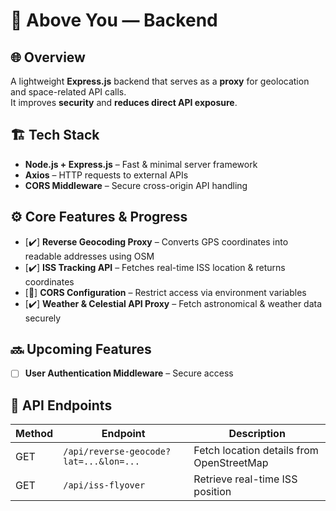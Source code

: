 # 🔢 Above You — Backend

## 🌐 Overview
A lightweight **Express.js** backend that serves as a **proxy** for geolocation and space-related API calls.  
It improves **security** and **reduces direct API exposure**.

## 🏗️ Tech Stack
- **Node.js + Express.js** – Fast & minimal server framework  
- **Axios** – HTTP requests to external APIs  
- **CORS Middleware** – Secure cross-origin API handling  

## ⚙️ Core Features & Progress  
- [✔️] **Reverse Geocoding Proxy** – Converts GPS coordinates into readable addresses using OSM  
- [✔️] **ISS Tracking API** – Fetches real-time ISS location & returns coordinates   
- [🚧] **CORS Configuration** – Restrict access via environment variables  
- [✔️] **Weather & Celestial API Proxy** – Fetch astronomical & weather data securely

## 🔜 Upcoming Features    
- [   ] **User Authentication Middleware** – Secure access

## 🔧 API Endpoints  
| Method | Endpoint                     | Description |
|--------|------------------------------|-------------|
| GET    | `/api/reverse-geocode?lat=...&lon=...` | Fetch location details from OpenStreetMap |
| GET    | `/api/iss-flyover`            | Retrieve real-time ISS position |